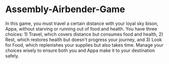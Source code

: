 # Assembly-Airbender-Game
In this game, you must travel a certain distance with your loyal sky bison, Appa, without starving or running out of food and health. You have three choices: 1) Travel, which covers distance but consumes food and health, 2) Rest, which restores health but doesn't progress your journey, and 3) Look for Food, which replenishes your supplies but also takes time. Manage your choices wisely to ensure both you and Appa make it to your destination safely.
